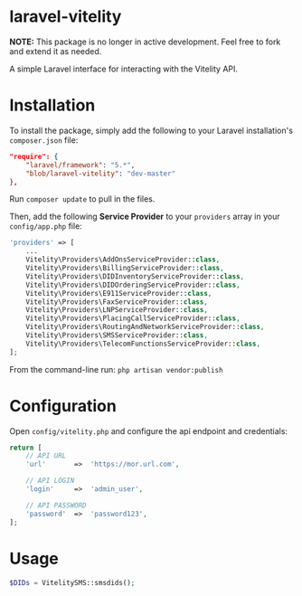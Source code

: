laravel-vitelity
======

**NOTE:** This package is no longer in active development. Feel free to fork and extend it as needed.

A simple Laravel interface for interacting with the Vitelity API.


# Installation
To install the package, simply add the following to your Laravel installation's `composer.json` file:

```json
"require": {
	"laravel/framework": "5.*",
	"blob/laravel-vitelity": "dev-master"
},
```

Run `composer update` to pull in the files.

Then, add the following **Service Provider** to your `providers` array in your `config/app.php` file:

```php
'providers' => [
    ...
    Vitelity\Providers\AddOnsServiceProvider::class,
    Vitelity\Providers\BillingServiceProvider::class,
    Vitelity\Providers\DIDInventoryServiceProvider::class,
    Vitelity\Providers\DIDOrderingServiceProvider::class,
    Vitelity\Providers\E911ServiceProvider::class,
    Vitelity\Providers\FaxServiceProvider::class,
    Vitelity\Providers\LNPServiceProvider::class,
    Vitelity\Providers\PlacingCallServiceProvider::class,
    Vitelity\Providers\RoutingAndNetworkServiceProvider::class,
    Vitelity\Providers\SMSServiceProvider::class,
    Vitelity\Providers\TelecomFunctionsServiceProvider::class,
];
```

From the command-line run:
`php artisan vendor:publish`

# Configuration

Open `config/vitelity.php` and configure the api endpoint and credentials:

```php
return [
    // API URL
    'url'       =>	'https://mor.url.com',

    // API LOGIN
    'login'     =>	'admin_user',

    // API PASSWORD
    'password'  =>	'password123',
];
```

# Usage
```php
$DIDs = VitelitySMS::smsdids();
```
